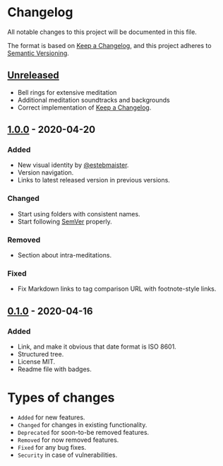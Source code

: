 # Changelog

All notable changes to this project will be documented in this file.

The format is based on [Keep a Changelog](https://keepachangelog.com/en/1.0.0/), and this project adheres to [Semantic Versioning](https://semver.org/spec/v2.0.0.html).

## [Unreleased]

- Bell rings for extensive meditation
- Additional meditation soundtracks and backgrounds
- Correct implementation of [Keep a Changelog](https://keepachangelog.com/en/1.0.0/).

## [1.0.0] - 2020-04-20

### Added

- New visual identity by [@estebmaister](https://github.com/estebmiaster).
- Version navigation.
- Links to latest released version in previous versions.

### Changed

- Start using folders with consistent names.
- Start following [SemVer](https://semver.org) properly.

### Removed

- Section about intra-meditations.

### Fixed

- Fix Markdown links to tag comparison URL with footnote-style links.

## [0.1.0] - 2020-04-16

### Added

- Link, and make it obvious that date format is ISO 8601.
- Structured tree.
- License MIT.
- Readme file with badges.

# Types of changes

- `Added` for new features.
- `Changed` for changes in existing functionality.
- `Deprecated` for soon-to-be removed features.
- `Removed` for now removed features.
- `Fixed` for any bug fixes.
- `Security` in case of vulnerabilities.

[unreleased]: https://github.com/olivierlacan/keep-a-changelog/compare/v1.0.0...HEAD
[1.0.0]: https://github.com/estebmaister/meditation/compare/v0.1.0...v1.0.0
[0.1.0]: https://github.com/estebmaister/meditation/compare/v0.0.1...v0.1.0
